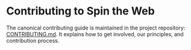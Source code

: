 # Contributing to Spin the Web

The canonical contributing guide is maintained in the project repository: [CONTRIBUTING.md](https://github.com/spintheweb/project?tab=contributing-ov-file#). It explains how to get involved, our principles, and contribution process.
